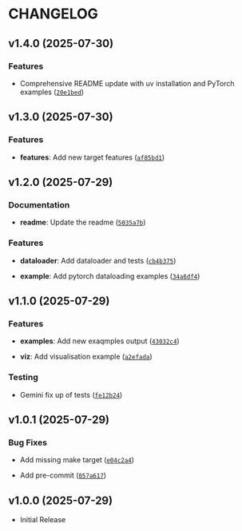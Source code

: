 # CHANGELOG

<!-- version list -->

## v1.4.0 (2025-07-30)

### Features

- Comprehensive README update with uv installation and PyTorch examples
  ([`20e1bed`](https://github.com/jbus84/represent/commit/20e1bedfb65ef20c05cbbf42c09fcd28eea5e9d2))


## v1.3.0 (2025-07-30)

### Features

- **features**: Add new target features
  ([`af85bd1`](https://github.com/jbus84/represent/commit/af85bd154c76a237719e80cae830e5e0394e8fcd))


## v1.2.0 (2025-07-29)

### Documentation

- **readme**: Update the readme
  ([`5035a7b`](https://github.com/jbus84/represent/commit/5035a7b9f15ee114120528ef9eefcfe0b14cf1b7))

### Features

- **dataloader**: Add dataloader and tests
  ([`cb4b375`](https://github.com/jbus84/represent/commit/cb4b375a4a03ad64c079f38a619729d14767ab50))

- **example**: Add pytorch dataloading examples
  ([`34a6df4`](https://github.com/jbus84/represent/commit/34a6df45f26bfe0a194c4f01ea790ea664907e92))


## v1.1.0 (2025-07-29)

### Features

- **examples**: Add new exaqmples output
  ([`43032c4`](https://github.com/jbus84/represent/commit/43032c4d80b7ab5aa9381dbd5d29a71c9d58e36e))

- **viz**: Add visualisation example
  ([`a2efada`](https://github.com/jbus84/represent/commit/a2efadaff16aed84c5503de8ead29a5a18109fe8))

### Testing

- Gemini fix up of tests
  ([`fe12b24`](https://github.com/jbus84/represent/commit/fe12b2418c53e3880a4a4505c8da0c8fe6092be3))


## v1.0.1 (2025-07-29)

### Bug Fixes

- Add missing make target
  ([`e04c2a4`](https://github.com/jbus84/represent/commit/e04c2a4de67ca86d2fdb42808fd454a4916adb9f))

- Add pre-commit
  ([`057a617`](https://github.com/jbus84/represent/commit/057a61725b15405a464efc1220616b68226855e3))


## v1.0.0 (2025-07-29)

- Initial Release
